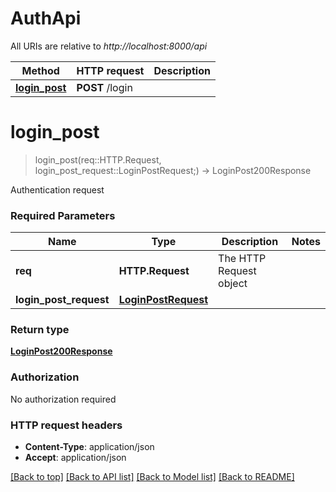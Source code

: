 # AuthApi

All URIs are relative to *http://localhost:8000/api*

Method | HTTP request | Description
------------- | ------------- | -------------
[**login_post**](AuthApi.md#login_post) | **POST** /login | 


# **login_post**
> login_post(req::HTTP.Request, login_post_request::LoginPostRequest;) -> LoginPost200Response



Authentication request

### Required Parameters

Name | Type | Description  | Notes
------------- | ------------- | ------------- | -------------
 **req** | **HTTP.Request** | The HTTP Request object | 
**login_post_request** | [**LoginPostRequest**](LoginPostRequest.md)|  | 

### Return type

[**LoginPost200Response**](LoginPost200Response.md)

### Authorization

No authorization required

### HTTP request headers

 - **Content-Type**: application/json
 - **Accept**: application/json

[[Back to top]](#) [[Back to API list]](../README.md#documentation-for-api-endpoints) [[Back to Model list]](../README.md#documentation-for-models) [[Back to README]](../README.md)

